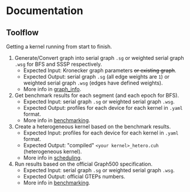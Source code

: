 # Documentation

## Toolflow
Getting a kernel running from start to finish.
1. Generate/Convert graph into serial graph `.sg` or weighted serial graph `.wsg` for BFS and SSSP respectively.
	- Expected Input: Kronecker graph parameters ~~or existing graph~~.
	- Expected Output: serial graph `.sg` (all edge weights are `1`) or weighted serial graph `.wsg` (edges have defined weights).
	- More info in [graph_info](https://github.com/chrisliu/hetero-compute/tree/master/docs/graph_info).
2. Get benchmark results for each segment (and each epoch for BFS).
	- Expected Input: serial graph `.sg` or weighted serial graph `.wsg`.
	- Expected Output: profiles for each device for each kernel in `.yaml` format.
	- More info in [benchmarking](https://github.com/chrisliu/hetero-compute/tree/master/docs/benchmarking).
3. Create a heterogeneous kernel based on the benchmark results.
	- Expected Input: profiles for each device for each kernel in `.yaml` format.
	- Expected Output: "compiled" `<your kernel>_hetero.cuh` (heterogeneous kernel).
	- More info in [scheduling](https://github.com/chrisliu/hetero-compute/tree/master/docs/scheduling).
4. Run results based on the official Graph500 specification.
	- Expected Input: serial graph `.sg` or weighted serial graph `.wsg`.
	- Expected Output: official GTEPs numbers.
	- More info in [benchmarking](https://github.com/chrisliu/hetero-compute/tree/master/docs/benchmarking).
